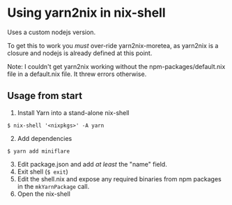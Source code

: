 # Using yarn2nix in nix-shell

Uses a custom nodejs version.

To get this to work you _must_ over-ride yarn2nix-moretea, as yarn2nix is a closure and nodejs is already defined at this point.

Note: I couldn't get yarn2nix working without the npm-packages/default.nix file in a default.nix file. It threw errors otherwise.

## Usage from start

1. Install Yarn into a stand-alone nix-shell
```
$ nix-shell '<nixpkgs>' -A yarn
```
2. Add dependencies
```
$ yarn add miniflare
```
3. Edit package.json and add _at least_ the "name" field.
4. Exit shell (`$ exit`)
5. Edit the shell.nix and expose any required binaries from npm packages in the `mkYarnPackage` call.
6. Open the nix-shell
